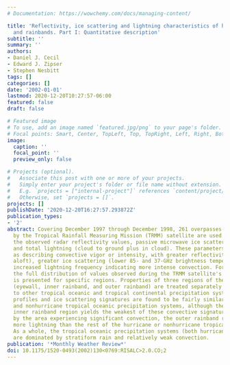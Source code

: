 ```yaml
---
# Documentation: https://wowchemy.com/docs/managing-content/

title: 'Reflectivity, ice scattering and lightning characteristics of hurricane eyewalls
  and rainbands. Part I: Quantitative description'
subtitle: ''
summary: ''
authors:
- Daniel J. Cecil
- Edward J. Zipser
- Stephen Nesbitt
tags: []
categories: []
date: '2002-01-01'
lastmod: 2020-12-20T10:27:57-06:00
featured: false
draft: false

# Featured image
# To use, add an image named `featured.jpg/png` to your page's folder.
# Focal points: Smart, Center, TopLeft, Top, TopRight, Left, Right, BottomLeft, Bottom, BottomRight.
image:
  caption: ''
  focal_point: ''
  preview_only: false

# Projects (optional).
#   Associate this post with one or more of your projects.
#   Simply enter your project's folder or file name without extension.
#   E.g. `projects = ["internal-project"]` references `content/project/deep-learning/index.md`.
#   Otherwise, set `projects = []`.
projects: []
publishDate: '2020-12-20T16:27:57.293872Z'
publication_types:
- '2'
abstract: Covering December 1997 through December 1998, 261 overpasses of 45 hurricanes
  by the Tropical Rainfall Measuring Mission (TRMM) satellite are used to document
  the observed radar reflectivity values, passive microwave ice scattering magnitudes,
  and total lightning (cloud to ground plus in cloud). These parameters are interpreted
  as describing convective vigor or intensity, with greater reflectivities (particularly
  aloft), greater ice scattering (lower 85- and 37-GHz brightness temperatures), and
  increased lightning frequency indicating more intense convection. For each parameter,
  the full distribution of values observed during the TRMM satellite's first year
  is presented for specific regions. Properties of three regions of the hurricane
  (eyewall, inner rainband, and outer rainband) are treated separately and compared
  to other tropical oceanic and tropical continental precipitation systems. Reflectivity
  profiles and ice scattering signatures are found to be fairly similar for both hurricane
  and nonhurricane tropical oceanic precipitation systems, although the hurricane
  inner rainband region yields the weakest of these convective signatures. When normalized
  by the area experiencing significant convection, the outer rainband region produces
  more lightning than the rest of the hurricane or nonhurricane tropical oceanic systems.
  As a whole, the tropical oceanic precipitation systems (both hurricane and nonhurricane)
  are dominated by stratiform rain and relatively weak convection.
publication: '*Monthly Weather Review*'
doi: 10.1175/1520-0493(2002)130<0769:RISALC>2.0.CO;2
---
```

